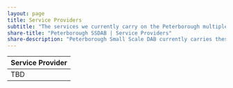 ```yaml
---
layout: page
title: Service Providers
subtitle: "The services we currently carry on the Peterborough multiplex"
share-title: "Peterborough SSDAB | Service Providers"
share-description: "Peterborough Small Scale DAB currently carries these service providers"
---
```

| Service Provider |
| :------ |
|TBD|
